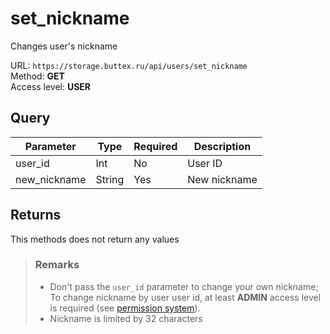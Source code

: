 # set_nickname
Changes user's nickname

URL: `https://storage.buttex.ru/api/users/set_nickname`\
Method: **GET**\
Access level: **USER**

## Query
| Parameter    | Type    | Required | Description   |
|--------------|---------|----------|---------------|
| user_id      | Int     | No       | User ID       |
| new_nickname | String  | Yes      | New nickname  |

## Returns
This methods does not return any values

> ### Remarks
> - Don't pass the `user_id` parameter to change your own nickname; 
> To change nickname by user user id, at least **ADMIN** access level is required (see [permission system](../../users/permission-system.md)).
> - Nickname is limited by 32 characters